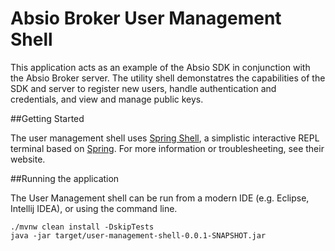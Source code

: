 # Absio Broker User Management Shell

This application acts as an example of the Absio SDK in conjunction with the Absio Broker server. The utility shell demonstatres the capabilities of the SDK and server to register new users, handle authentication and credentials, and view and manage public keys.

##Getting Started

The user management shell uses [Spring Shell](https://projects.spring.io/spring-shell/), a simplistic interactive REPL terminal based on [Spring](https://spring.io/). For more information or troublesheeting, see their website.

##Running the application

The User Management shell can be run from a modern IDE (e.g. Eclipse, Intellij IDEA), or using the command line.

```
./mvnw clean install -DskipTests
java -jar target/user-management-shell-0.0.1-SNAPSHOT.jar
```